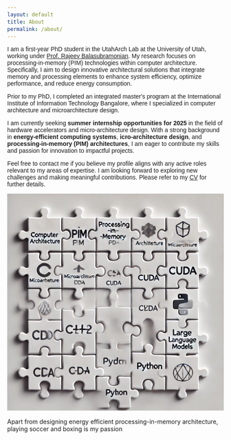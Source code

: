 ```yaml
---
layout: default
title: About
permalink: /about/
---
```

<div style="font-family: Helvetica, Arial, sans-serif;">
 <p>I am a first-year PhD student in the UtahArch Lab at the University of Utah, working under <a href="https://users.cs.utah.edu/~rajeev/" target="_blank">Prof. Rajeev Balasubramonian</a>. My research focuses on processing-in-memory (PIM) technologies within computer architecture. Specifically, I aim to design innovative architectural solutions that integrate memory and processing elements to enhance system efficiency, optimize performance, and reduce energy consumption.</p>
<p> Prior to my PhD, I completed an integrated master's program at the International Institute of Information Technology Bangalore, where I specialized in computer architecture and microarchitecture design.</p>
<p>I am currently seeking <strong>summer internship opportunities for 2025</strong> in the field of hardware accelerators and micro-architecture design. With a strong background in <strong>energy-efficient computing systems</strong>, <strong>icro-architecture design</strong>, and <strong>processing-in-memory (PIM) architectures</strong>, I am eager to contribute my skills and passion for innovation to impactful projects.</p>

<p>Feel free to contact me if you believe my profile aligns with any active roles relevant to my areas of expertise. I am looking forward to exploring new challenges and making meaningful contributions. Please refer to my <a href="https://drive.google.com/file/d/15Dm3w-x4hNVAglailYhgC3nQuvxmol9-/view?usp=sharing" target="_blank">CV</a> for further details.</p>


</div>

![alt text](/assets/about_photo.webp)

Apart from designing energy efficient processing-in-memory architecture, playing soccer and boxing is my passion

